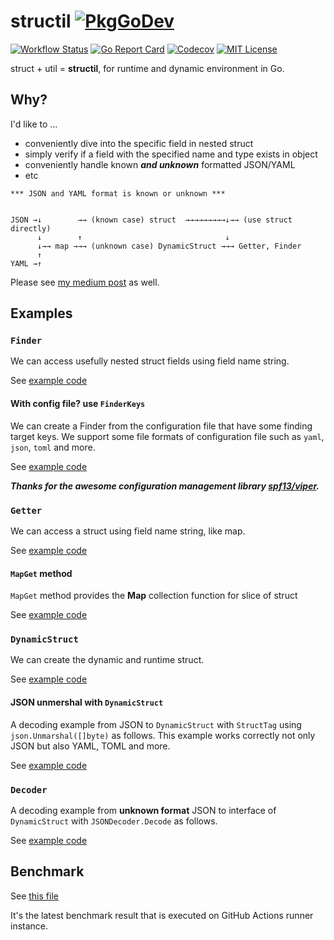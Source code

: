 structil [![PkgGoDev](https://pkg.go.dev/badge/github.com/goldeneggg/structil)](https://pkg.go.dev/github.com/goldeneggg/structil)
==========

[![Workflow Status](https://github.com/goldeneggg/structil/workflows/CI/badge.svg)](https://github.com/goldeneggg/structil/actions)
[![Go Report Card](https://goreportcard.com/badge/github.com/goldeneggg/structil)](https://goreportcard.com/report/github.com/goldeneggg/structil)
[![Codecov](https://codecov.io/github/goldeneggg/structil/coverage.svg?branch=master)](https://codecov.io/github/goldeneggg/structil?branch=master)
[![MIT License](http://img.shields.io/badge/license-MIT-lightgrey.svg)](https://github.com/goldeneggg/structil/blob/master/LICENSE)

struct + util = __structil__, for runtime and dynamic environment in Go.


## Why?

I'd like to ...

- conveniently dive into the specific field in nested struct
- simply verify if a field with the specified name and type exists in object
- conveniently handle known ___and unknown___ formatted JSON/YAML
- etc

```
*** JSON and YAML format is known or unknown ***


JSON →↓        →→ (known case) struct  →→→→→→→→→↓→→ (use struct directly)
      ↓        ↑                                ↓
      ↓→→ map →→→ (unknown case) DynamicStruct →→→ Getter, Finder
      ↑
YAML →↑
```

Please see [my medium post](https://medium.com/@s0k0mata/dynamic-and-runtime-struct-utilities-in-go-go-golang-reflection-25c154335185) as well.


## Examples

### `Finder`
We can access usefully nested struct fields using field name string.

See [example code](/examples_test.go)


#### With config file? use `FinderKeys`
We can create a Finder from the configuration file that have some finding target keys. We support some file formats of configuration file such as `yaml`, `json`, `toml` and more.

See [example code](/examples_test.go)

___Thanks for the awesome configuration management library [spf13/viper](https://github.com/spf13/viper).___


### `Getter`
We can access a struct using field name string, like map.

See [example code](/examples_test.go)


#### `MapGet` method
`MapGet` method provides the __Map__ collection function for slice of struct

See [example code](/examples_test.go)


### `DynamicStruct`
We can create the dynamic and runtime struct.

See [example code](/dynamicstruct/examples_test.go)


#### JSON unmershal with `DynamicStruct`
A decoding example from JSON to `DynamicStruct` with `StructTag` using `json.Unmarshal([]byte)` as follows.
This example works correctly not only JSON but also YAML, TOML and more.

See [example code](/dynamicstruct/examples_test.go)

### `Decoder`
A decoding example from __unknown format__ JSON to interface of `DynamicStruct` with `JSONDecoder.Decode` as follows.

See [example code](/dynamicstruct/decoder/examples_test.go)


## Benchmark
See [this file](https://github.com/goldeneggg/structil/blob/bench-latest/BENCHMARK_LATEST.txt)

It's the latest benchmark result that is executed on GitHub Actions runner instance.
